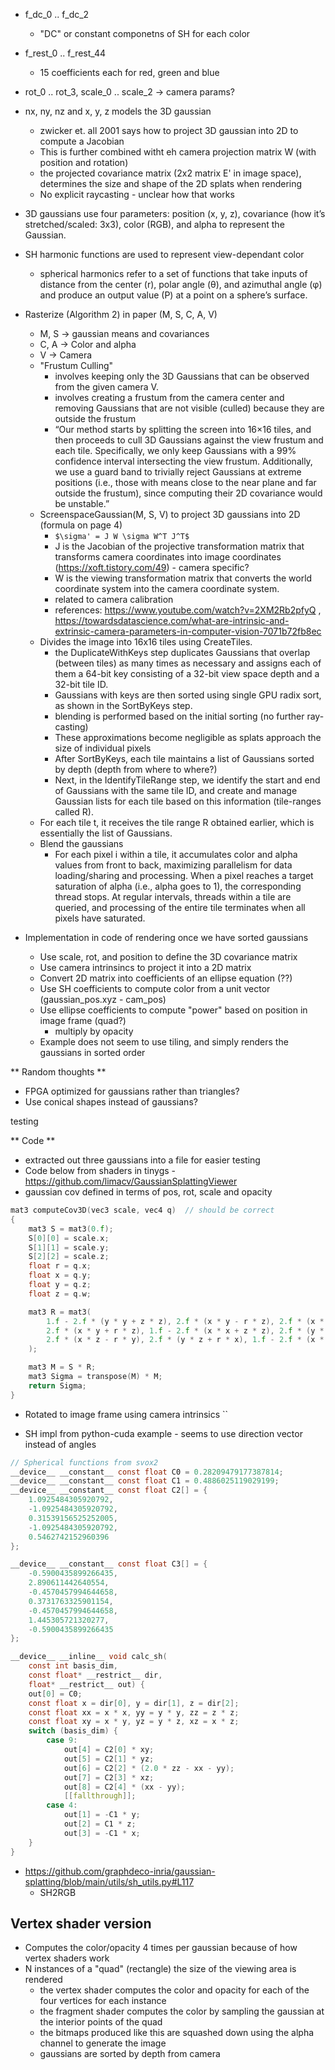 - f_dc_0 .. f_dc_2
    - "DC" or constant componetns of SH for each color
- f_rest_0 .. f_rest_44
    - 15 coefficients each for red, green and blue

- rot_0 .. rot_3, scale_0 .. scale_2 -> camera params?

- nx, ny, nz and x, y, z models the 3D gaussian
    - zwicker et. all 2001 says how to project 3D gaussian into 2D to compute a Jacobian
    - This is further combined witht eh camera projection matrix W (with position and rotation)
    - the projected covariance matrix (2x2 matrix E' in image space), determines the size and shape of the 2D splats when rendering
    - No explicit raycasting - unclear how that works

- 3D gaussians use four parameters: position (x, y, z), covariance (how it’s stretched/scaled: 3x3), color (RGB), and alpha to represent the Gaussian.
- SH harmonic functions are used to represent view-dependant color
    - spherical harmonics refer to a set of functions that take inputs of distance from the center (r), polar angle (θ), and azimuthal angle (φ) and produce an output value (P) at a point on a sphere’s surface.


- Rasterize (Algorithm 2) in paper (M, S, C, A, V)
    - M, S -> gaussian means and covariances
    - C, A -> Color and alpha
    - V -> Camera
    - "Frustum Culling"
        - involves keeping only the 3D Gaussians that can be observed from the given camera V.
        - involves creating a frustum from the camera center and removing Gaussians that are not visible (culled) because they are outside the frustum
        - “Our method starts by splitting the screen into 16×16 tiles, and then proceeds to cull 3D Gaussians against the view frustum and each tile. Specifically, we only keep Gaussians with a 99% confidence interval intersecting the view frustum. Additionally, we use a guard band to trivially reject Gaussians at extreme positions (i.e., those with means close to the near plane and far outside the frustum), since computing their 2D covariance would be unstable.”
    - ScreenspaceGaussian(M, S, V) to project 3D gaussians into 2D (formula on page 4)
        - `$\sigma' = J W \sigma W^T J^T$`
        - J is the Jacobian of the projective transformation matrix that transforms camera coordinates into image coordinates (https://xoft.tistory.com/49) - camera specific?
        - W is the viewing transformation matrix that converts the world coordinate system into the camera coordinate system.
        - related to camera calibration
        - references: https://www.youtube.com/watch?v=2XM2Rb2pfyQ , https://towardsdatascience.com/what-are-intrinsic-and-extrinsic-camera-parameters-in-computer-vision-7071b72fb8ec
    - Divides the image into 16x16 tiles using CreateTiles.
        - the DuplicateWithKeys step duplicates Gaussians that overlap (between tiles) as many times as necessary and assigns each of them a 64-bit key consisting of a 32-bit view space depth and a 32-bit tile ID.
        - Gaussians with keys are then sorted using single GPU radix sort, as shown in the SortByKeys step.
        - blending is performed based on the initial sorting (no further ray-casting)
        - These approximations become negligible as splats approach the size of individual pixels
        - After SortByKeys, each tile maintains a list of Gaussians sorted by depth (depth from where to where?)
        - Next, in the IdentifyTileRange step, we identify the start and end of Gaussians with the same tile ID, and create and manage Gaussian lists for each tile based on this information (tile-ranges called R).
    - For each tile t, it receives the tile range R obtained earlier, which is essentially the list of Gaussians.
    - Blend the gaussians
        - For each pixel i within a tile, it accumulates color and alpha values from front to back, maximizing parallelism for data loading/sharing and processing. When a pixel reaches a target saturation of alpha (i.e., alpha goes to 1), the corresponding thread stops. At regular intervals, threads within a tile are queried, and processing of the entire tile terminates when all pixels have saturated.

- Implementation in code of rendering once we have sorted gaussians
    - Use scale, rot, and position to define the 3D covariance matrix
    - Use camera intrinsincs to project it into a 2D matrix
    - Convert 2D matrix into coefficients of an ellipse equation (??)
    - Use SH coefficients to compute color from a unit vector (gaussian_pos.xyz - cam_pos)
    - Use ellipse coefficients to compute "power" based on position in image frame (quad?)
        - multiply by opacity
    - Example does not seem to use tiling, and simply renders the gaussians in sorted order


** Random thoughts **
- FPGA optimized for gaussians rather than triangles?
- Use conical shapes instead of gaussians?

testing


** Code **
- extracted out three gaussians into a file for easier testing
- Code below from shaders in tinygs - https://github.com/limacv/GaussianSplattingViewer
- gaussian cov defined in terms of pos, rot, scale and opacity
```c
mat3 computeCov3D(vec3 scale, vec4 q)  // should be correct
{
    mat3 S = mat3(0.f);
    S[0][0] = scale.x;
	S[1][1] = scale.y;
	S[2][2] = scale.z;
	float r = q.x;
	float x = q.y;
	float y = q.z;
	float z = q.w;

    mat3 R = mat3(
		1.f - 2.f * (y * y + z * z), 2.f * (x * y - r * z), 2.f * (x * z + r * y),
		2.f * (x * y + r * z), 1.f - 2.f * (x * x + z * z), 2.f * (y * z - r * x),
		2.f * (x * z - r * y), 2.f * (y * z + r * x), 1.f - 2.f * (x * x + y * y)
	);

    mat3 M = S * R;
    mat3 Sigma = transpose(M) * M;
    return Sigma;
}
```
- Rotated to image frame using camera intrinsics ``

- SH impl from python-cuda example - seems to use direction vector instead of angles
```c
// Spherical functions from svox2
__device__ __constant__ const float C0 = 0.28209479177387814;
__device__ __constant__ const float C1 = 0.4886025119029199;
__device__ __constant__ const float C2[] = {
    1.0925484305920792,
    -1.0925484305920792,
    0.31539156525252005,
    -1.0925484305920792,
    0.5462742152960396
};

__device__ __constant__ const float C3[] = {
    -0.5900435899266435,
    2.890611442640554,
    -0.4570457994644658,
    0.3731763325901154,
    -0.4570457994644658,
    1.445305721320277,
    -0.5900435899266435
};

__device__ __inline__ void calc_sh(
    const int basis_dim,
    const float* __restrict__ dir,
    float* __restrict__ out) {
    out[0] = C0;
    const float x = dir[0], y = dir[1], z = dir[2];
    const float xx = x * x, yy = y * y, zz = z * z;
    const float xy = x * y, yz = y * z, xz = x * z;
    switch (basis_dim) {
        case 9:
            out[4] = C2[0] * xy;
            out[5] = C2[1] * yz;
            out[6] = C2[2] * (2.0 * zz - xx - yy);
            out[7] = C2[3] * xz;
            out[8] = C2[4] * (xx - yy);
            [[fallthrough]];
        case 4:
            out[1] = -C1 * y;
            out[2] = C1 * z;
            out[3] = -C1 * x;
    }
}
```

- https://github.com/graphdeco-inria/gaussian-splatting/blob/main/utils/sh_utils.py#L117
    - SH2RGB


## Vertex shader version
- Computes the color/opacity 4 times per gaussian because of how vertex shaders work
- N instances of a "quad" (rectangle) the size of the viewing area is rendered
    - the vertex shader computes the color and opacity for each of the four vertices for each instance
    - the fragment shader computes the color by sampling the gaussian at the interior points of the quad
    - the bitmaps produced like this are squashed down using the alpha channel to generate the image
    - gaussians are sorted by depth from camera
